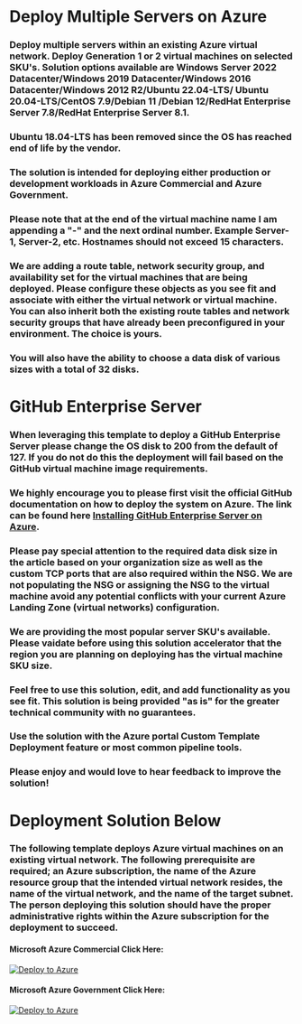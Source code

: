 # Deploy Multiple Servers on Azure

### Deploy multiple servers within an existing Azure virtual network. Deploy Generation 1 or 2 virtual machines on selected SKU's. Solution options available are Windows Server 2022 Datacenter/Windows 2019 Datacenter/Windows 2016 Datacenter/Windows 2012 R2/Ubuntu 22.04-LTS/ Ubuntu 20.04-LTS/CentOS 7.9/Debian 11 /Debian 12/RedHat Enterprise Server 7.8/RedHat Enterprise Server 8.1. 
### Ubuntu 18.04-LTS has been removed since the OS has reached end of life by the vendor.
### The solution is intended for deploying either production or development workloads in Azure Commercial and Azure Government.
### Please note that at the end of the virtual machine name I am appending a "-" and the next ordinal number. Example Server-1, Server-2, etc. Hostnames should not exceed 15 characters.
### We are adding a route table, network security group, and availability set for the virtual machines that are being deployed. Please configure these objects as you see fit and associate with either the virtual network or virtual machine. You can also inherit both the existing route tables and network security groups that have already been preconfigured in your environment. The choice is yours.
### You will also have the ability to choose a data disk of various sizes with a total of 32 disks.

# GitHub Enterprise Server

### When leveraging this template to deploy a GitHub Enterprise Server please change the OS disk to 200 from the default of 127. If you do not do this the deployment will fail based on the GitHub virtual machine image requirements. 

### We highly encourage you to please first visit the official GitHub documentation on how to deploy the system on Azure. The link can be found here [Installing GitHub Enterprise Server on Azure](https://docs.github.com/en/enterprise-server@3.6/admin/installation/setting-up-a-github-enterprise-server-instance/installing-github-enterprise-server-on-azure). 
### Please pay special attention to the required data disk size in the article based on your organization size as well as the custom TCP ports that are also required within the NSG. We are not populating the NSG or assigning the NSG to the virtual machine avoid any potential conflicts with your current Azure Landing Zone (virtual networks) configuration.

### We are providing the most popular server SKU's available. Please vaidate before using this solution accelerator that the region you are planning on deploying has the virtual machine SKU size. 
### Feel free to use this solution, edit, and add functionality as you see fit. This solution is being provided "as is" for the greater technical community with no guarantees. 
### Use the solution with the Azure portal Custom Template Deployment feature or most common pipeline tools.
### Please enjoy and would love to hear feedback to improve the solution! 

# Deployment Solution Below

### The following template deploys Azure virtual machines on an existing virtual network. The following prerequisite are required; an Azure subscription, the name of the Azure resource group that the intended virtual network resides, the name of the virtual network, and the name of the target subnet. The person deploying this solution should have the proper administrative rights within the Azure subscription for the deployment to succeed.

#### Microsoft Azure Commercial Click Here: ####
[![Deploy to Azure](https://aka.ms/deploytoazurebutton)](https://portal.azure.com/#create/Microsoft.Template/uri/https%3A%2F%2Fraw.githubusercontent.com%2Fadelagar%2FDeployMultipleServers%2Fmain%2Fazuredeploy.json)

#### Microsoft Azure Government Click Here: ####

[![Deploy to Azure](https://aka.ms/deploytoazuregovbutton)](https://portal.azure.us/#create/Microsoft.Template/uri/https%3A%2F%2Fraw.githubusercontent.com%2Fadelagar%2FDeployMultipleServers%2Fmain%2Fazuredeploy.json)
